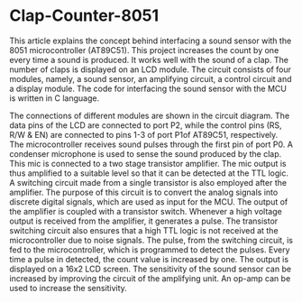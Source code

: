 # Clap-Counter-8051

This article explains the concept behind interfacing a sound sensor with the 8051 microcontroller (AT89C51). This project increases the count by one every time a sound is produced. It works well with the sound of a clap. The number of claps is displayed on an LCD module. The circuit consists of four modules, namely, a sound sensor, an amplifying circuit, a control circuit and a display module. The code for interfacing the sound sensor with the MCU is written in C language.

The connections of different modules are shown in the circuit diagram. The data pins of the LCD are connected to port P2, while the control pins (RS, R/W & EN) are connected to pins 1-3 of port P1of AT89C51, respectively. The microcontroller receives sound pulses through the first pin of port P0.
A condenser microphone is used to sense the sound produced by the clap. This mic is connected to a two stage transistor amplifier. The mic output is thus amplified to a suitable level so that it can be detected at the TTL logic. A switching circuit made from a single transistor is also employed after the amplifier. The purpose of this circuit is to convert the analog signals into discrete digital signals, which are used as input for the MCU.
The output of the amplifier is coupled with a transistor switch. Whenever a high voltage output is received from the amplifier, it generates a pulse. The transistor switching circuit also ensures that a high TTL logic is not received at the microcontroller due to noise signals.
The pulse, from the switching circuit, is fed to the microcontroller, which is programmed to detect the pulses. Every time a pulse in detected, the count value is increased by one. The output is displayed on a 16x2 LCD screen.
The sensitivity of the sound sensor can be increased by improving the circuit of the amplifying unit. An op-amp can be used to increase the sensitivity.
